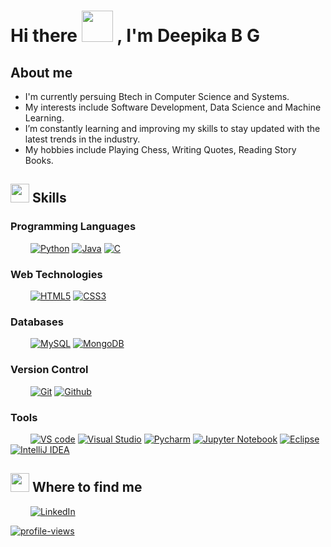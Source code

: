 # Hi there <img style = "margin-bottom:-9px" src="https://em-content.zobj.net/source/microsoft-teams/337/waving-hand_1f44b.png" width ="50">&nbsp;, I'm Deepika B G

## About me

- I'm currently persuing Btech in Computer Science and Systems.
- My interests include Software Development, Data Science and Machine Learning.
- I’m constantly learning and improving my skills to stay updated with the latest trends in the industry.
- My hobbies include Playing Chess, Writing Quotes, Reading Story Books.

## <img style = "margin-bottom:-6px" src="https://em-content.zobj.net/source/animated-noto-color-emoji/356/direct-hit_1f3af.gif" width ="30">&nbsp;Skills

### Programming Languages

&emsp;&emsp;
[![Python](https://img.shields.io/badge/Python-3776AB?style=for-the-badge&logo=python&logoColor=white)](https://www.python.org/)
[![Java](https://img.shields.io/badge/Java-ED8B00?style=for-the-badge&logo=java&logoColor=white)](https://www.oracle.com/java/technologies/javase-downloads.html)
[![C](https://img.shields.io/badge/C-00599C?style=for-the-badge&logo=c&logoColor=white)](https://visualstudio.microsoft.com/vs/features/cplusplus/)

### Web Technologies

&emsp;&emsp;
[![HTML5](https://img.shields.io/badge/HTML5-E34F26?style=for-the-badge&logo=html5&logoColor=white)](https://developer.mozilla.org/en-US/docs/Web/Guide/HTML/HTML5)
[![CSS3](https://img.shields.io/badge/CSS3-264de4?style=for-the-badge&logo=css3&logoColor=white)](https://developer.mozilla.org/en-US/docs/Web/CSS)

### Databases

&emsp;&emsp;
[![MySQL](https://img.shields.io/badge/mysql-4479A1?style=for-the-badge&logo=mysql&logoColor=white)](https://www.mysql.com/)
[![MongoDB](https://img.shields.io/badge/mongodb-47A248?style=for-the-badge&logo=mongodb&logoColor=white)](https://www.mongodb.com/)

### Version Control

&emsp;&emsp;
[![Git](https://img.shields.io/badge/git-F05032?style=for-the-badge&logo=git&logoColor=white)](https://git-scm.com/)
[![Github](https://img.shields.io/badge/github-181717?style=for-the-badge&logo=github&logoColor=white)](https://github.com/)

### Tools

&emsp;&emsp;
[![VS code](https://img.shields.io/badge/vs_code-007ACC?style=for-the-badge&logo=visualstudiocode&logoColor=white)](https://code.visualstudio.com/)
[![Visual Studio](https://img.shields.io/badge/Visual_Studio-5C2D91?style=for-the-badge&logo=visualstudio)](https://visualstudio.microsoft.com/downloads/)
[![Pycharm](https://img.shields.io/badge/Pycharm-000000?style=for-the-badge&logo=pycharm&logoColor=white)](https://www.jetbrains.com/pycharm/)
[![Jupyter Notebook](https://img.shields.io/badge/jupyter-F37626?style=for-the-badge&logo=jupyter&logoColor=white)](https://jupyter.org/)
[![Eclipse](https://img.shields.io/badge/eclipse-2C2255?style=for-the-badge&logo=eclipseide&logoColor=white)](https://www.eclipse.org/)
[![IntelliJ IDEA](https://img.shields.io/badge/intellij_idea-000000?style=for-the-badge&logo=intellijidea&logoColor=white)](https://www.jetbrains.com/idea/)

## <img style = "margin-bottom:-9px" src="https://em-content.zobj.net/source/microsoft-teams/363/magnifying-glass-tilted-right_1f50e.png" width ="30">&nbsp;Where to find me

&emsp;&emsp;
[![LinkedIn](https://img.shields.io/badge/LinkedIn-0077B5?style=flat-square&logo=linkedin&logoColor=white)](https://www.linkedin.com/in/deepika-b-g-219a13225)

[![profile-views](https://komarev.com/ghpvc/?username=deepikabg10&style=for-the-badge)](https://github.com/deepikabg10)
